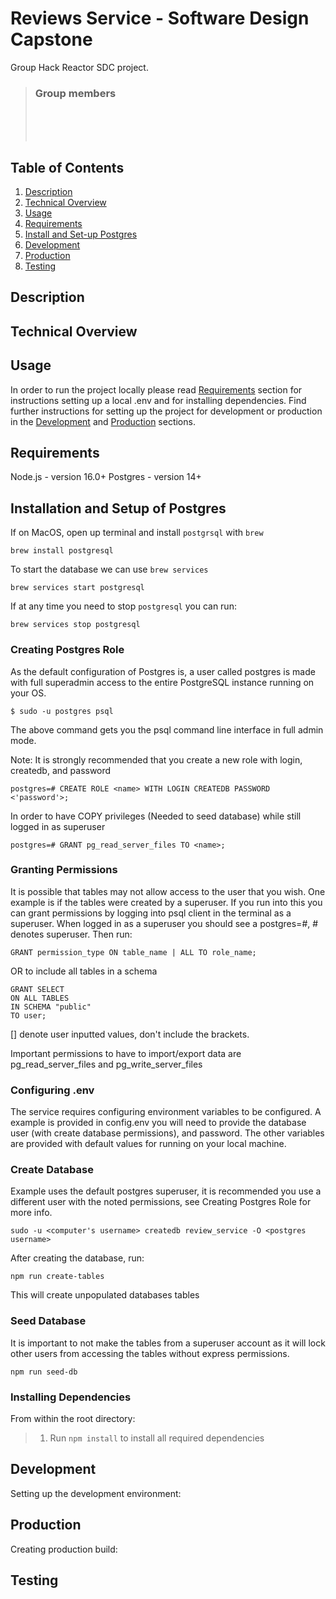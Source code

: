 # Reviews Service - Software Design Capstone

Group Hack Reactor SDC project.

> ### Group members<br>
> <br>
> <br>
>  <br>

## Table of Contents

1. [Description](#description)
2. [Technical Overview](#technical-overview)
3. [Usage](#usage)
4. [Requirements](#requirements)
5. [Install and Set-up Postgres](#installation-and-setup-of-postgres)
5. [Development](#development)
6. [Production](#production)
7. [Testing](#testing)

## Description



## Technical Overview



## Usage
In order to run the project locally please read [Requirements](#requirements) section for instructions setting up a local .env and for installing dependencies. Find further instructions for setting up the project for development or production in the [Development](#development) and [Production](#production) sections.

## Requirements

Node.js - version 16.0+
Postgres - version 14+

## Installation and Setup of Postgres
If on MacOS, open up terminal and install `postgrsql` with `brew`
```
brew install postgresql
```
To start the database we can use `brew services`
```
brew services start postgresql
```
If at any time you need to stop `postgresql` you can run:
```
brew services stop postgresql
```

### Creating Postgres Role
As the default configuration of Postgres is, a user called postgres is made with full superadmin access to the entire PostgreSQL instance running on your OS.
```
$ sudo -u postgres psql
```
The above command gets you the psql command line interface in full admin mode.

Note: It is strongly recommended that you create a new role with login, createdb, and password
```
postgres=# CREATE ROLE <name> WITH LOGIN CREATEDB PASSWORD <'password'>;
```
In order to have COPY privileges (Needed to seed database) while still logged in as superuser
```
postgres=# GRANT pg_read_server_files TO <name>;
```

### Granting Permissions
It is possible that tables may not allow access to the user that you wish. One example is if the tables were created by a superuser. If you run into this you can grant permissions by logging into psql client in the terminal as a superuser. When logged in as a superuser you should see a postgres=#, # denotes superuser. Then run:
```
GRANT permission_type ON table_name | ALL TO role_name;
```
OR to include all tables in a schema
```
GRANT SELECT
ON ALL TABLES
IN SCHEMA "public"
TO user;
```
[] denote user inputted values, don't include the brackets.

Important permissions to have to import/export data are pg_read_server_files and pg_write_server_files

### Configuring .env
The service requires configuring environment variables to be configured. A example is provided in config.env you will need to provide the database user (with create database permissions), and password. The other variables are provided with default values for running on your local machine.

### Create Database
Example uses the default postgres superuser, it is recommended you use a different user with the noted permissions, see Creating Postgres Role for more info.

```
sudo -u <computer's username> createdb review_service -O <postgres username>
```

After creating the database, run:
```
npm run create-tables
```
This will create unpopulated databases tables

### Seed Database
It is important to not make the tables from a superuser account as it will lock other users from accessing the tables without express permissions.
```
npm run seed-db
```

### Installing Dependencies
From within the root directory:
> 1. Run ```npm install``` to install all required dependencies


## Development

Setting up the development environment:


## Production

Creating production build:


## Testing

